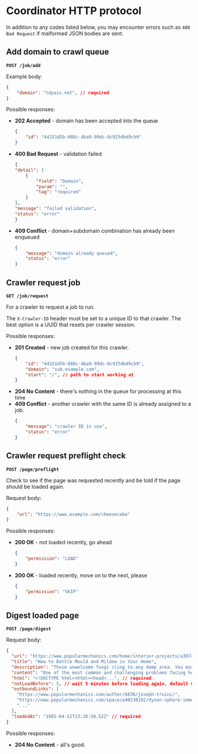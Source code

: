 # Coordinator HTTP protocol

In addition to any codes listed below, you may encounter errors such as `400 Bad Request` if malformed JSON bodies are sent.

## Add domain to crawl queue

**`POST /job/add`**

Example body:

```json
{
    "domain": "tdpain.net", // required
}
```

Possible responses:

* **202 Accepted** - domain has been accepted into the queue
    ```json
    {
        "id": "44151d5b-088c-4ba9-99dc-0c925dbd9cb9"
    }
    ```
* **400 Bad Request** - validation failed
    ```json
    {
    "detail": [
        {
            "field": "Domain",
            "param": "",
            "tag": "required"
        }
    ],
    "message": "failed validation",
    "status": "error"
    }
    ```
* **409 Conflict** - domain+subdomain combination has already been enqueued
    ```json
    {
        "message": "domain already queued",
        "status": "error"
    }
    ```

## Crawler request job

**`GET /job/request`**

For a crawler to request a job to run.

The `X-Crawler-ID` header must be set to a unique ID to that crawler. The best option is a UUID that resets per crawler session.

Possible responses:

* **201 Created** - new job created for this crawler.
    ```json
    {
        "id": "44151d5b-088c-4ba9-99dc-0c925dbd9cb9",
        "domain": "sub.example.com",
        "start": "/", // path to start working at
    }
    ```
* **204 No Content** - there's nothing in the queue for processing at this time
* **409 Conflict** - another crawler with the same ID is already assigned to a job.
    ```json
    {
        "message": "crawler ID in use",
        "status": "error"
    }
    ```

## Crawler request preflight check

**`POST /page/preflight`**

Check to see if the page was requested recently and be told if the page should be loaded again.

Request body:

```json
{
    "url": "https://www.example.com/cheesecake"
}
```

Possible responses:

* **200 OK** - not loaded recently, go ahead
    ```json
    {
        "permission": "LOAD"
    }
    ```
* **200 OK** - loaded recently, move on to the next, please
    ```json
    {
        "permission": "SKIP"
    }
    ```
  
## Digest loaded page

**`POST /page/digest`**

Request body:

```json
{
  "url": "https://www.popularmechanics.com/home/interior-projects/a30743006/how-to-clean-mold-mildew/", // required
  "title": "How to Battle Mould and Mildew in Your Home",
  "description": "These unwelcome fungi cling to any damp area. You must destroy them.",
  "content": "One of the most common and challenging problems facing homeowners today...",
  "html": "<!DOCTYPE html><html><head>...", // required
  "notLoadBefore": 5, // wait 5 minutes before loading again, default 60. probably derived from headers.
  "outboundLinks": [
    "https://www.popularmechanics.com/author/6836/joseph-truini/",
    "https://www.popularmechanics.com/space/a40230192/dyson-sphere-immortality/",
    "..."
  ],
  "loadedAt": "1985-04-12T23:20:50.52Z" // required
}
```

Possible responses:

* **204 No Content** - all's good.